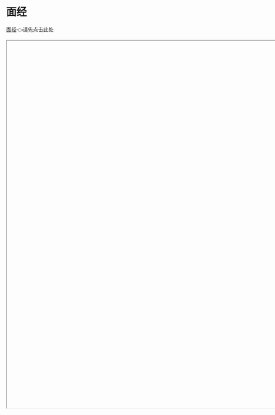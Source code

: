 <!--
 * @Author: 孙浩然
 * @Date: 2020-06-30 11:38:54
 * @LastEditors: 孙浩然
 * @LastEditTime: 2020-07-01 09:19:20
 * @FilePath: \Java-Point\docs\0.mindmaster\面经记录.md
 * @博客地址: 个人博客，如果各位客官觉得不错，请点个赞，谢谢。[地址](https://codefool0307.github.io/JavaScholar/#/)
--> 
# 面经

<a href="https://kdocs.cn/l/s91volqFy" target="mainFrame1">面经</a>👈请先点击此处
<iframe name="mainFrame1" style="width:1000px; height:1000px;">
